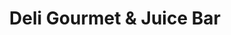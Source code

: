 ---
title: "Deli Gourmet & Juice Bar"
url: /new-york/deli-gourmet-and-juice-bar/
shop: convenience
---